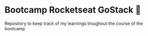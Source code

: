 # Bootcamp Rocketseat GoStack 🚀
Repository to keep track of my learnings troughout the course of the bootcamp
